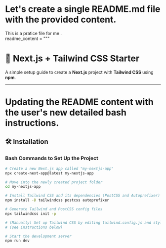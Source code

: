 # Let's create a single README.md file with the provided content.
This is a pratice file for me . <br>
readme_content = """
# 🚀 Next.js + Tailwind CSS Starter

A simple setup guide to create a **Next.js** project with **Tailwind CSS** using **npm**.

---
# Updating the README content with the user's new detailed bash instructions.

## 🛠️ Installation

### Bash Commands to Set Up the Project

```bash
# Create a new Next.js app called "my-nextjs-app"
npx create-next-app@latest my-nextjs-app

# Move into the newly created project folder
cd my-nextjs-app

# Install Tailwind CSS and its dependencies (PostCSS and Autoprefixer)
npm install -D tailwindcss postcss autoprefixer

# Generate Tailwind and PostCSS config files
npx tailwindcss init -p

# (Manually) Set up Tailwind CSS by editing tailwind.config.js and styles/globals.css
# (see instructions below)

# Start the development server
npm run dev
